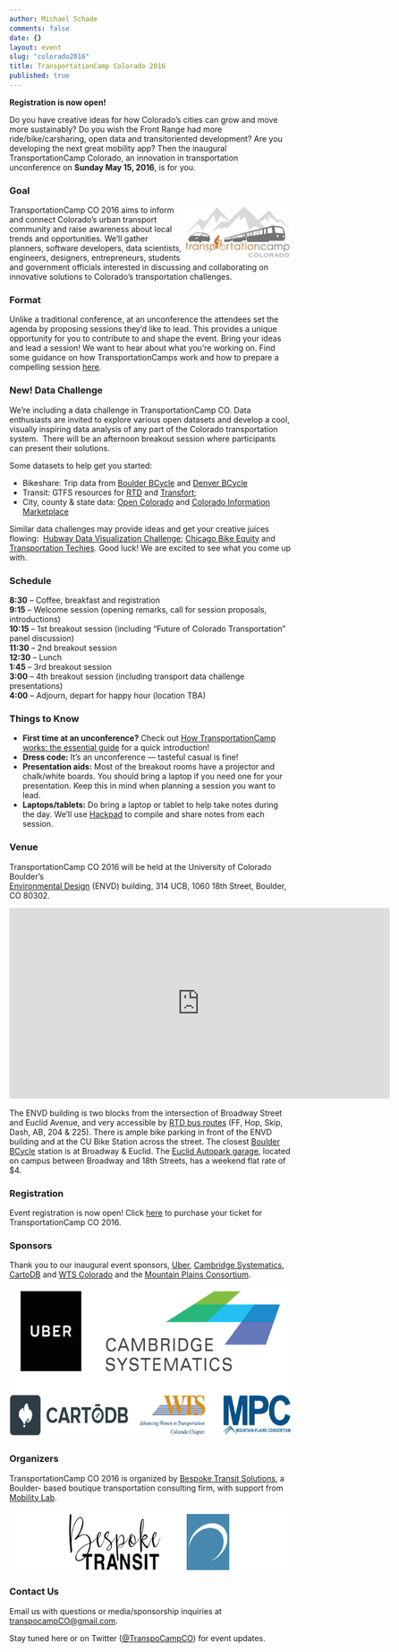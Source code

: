 ```yaml
---
author: Michael Schade
comments: false
date: {}
layout: event
slug: "colorado2016"
title: TransportationCamp Colorado 2016
published: true
---
```

**Registration is now open!**

Do you have creative ideas for how Colorado’s cities can grow and move more
sustainably? Do you wish the Front Range had more ride/bike/carsharing, open data and
transit­oriented development? Are you developing the next great mobility app? Then the
inaugural TransportationCamp Colorado, an innovation in transportation unconference on
**Sunday May 15, 2016**, is for you.

### Goal

<img float="right" align="right" width="192" height="96" src="tcco.jpg">TransportationCamp CO 2016 aims to inform and connect Colorado’s urban transport
community and raise awareness about local trends and opportunities. We’ll gather
planners, software developers, data scientists, engineers, designers, entrepreneurs,
students and government officials interested in discussing and collaborating on innovative
solutions to Colorado’s transportation challenges.

### Format

Unlike a traditional conference, at an unconference the attendees set the agenda by
proposing sessions they’d like to lead. This provides a unique opportunity for you to
contribute to and shape the event. Bring your ideas and lead a session! We want to hear
about what you’re working on. Find some guidance on how TransportationCamps work
and how to prepare a compelling session [here](http://transportationcamp.org/2011/02/how-transportationcamp-works-the-essential-guide/).

### New! Data Challenge
We’re including a data challenge in TransportationCamp CO. Data enthusiasts are invited to
explore various open datasets and develop a cool, visually inspiring data analysis of any part
of the Colorado transportation system.  There will be an afternoon breakout session where
participants can present their solutions.

Some datasets to help get you started:

* Bikeshare: Trip data from [Boulder BCycle](https://www.dropbox.com/s/l32w80hhcbqcsm3/Boulder%20B-cycle%20May%202011-December%202015%20Trip%20Data.xlsx?dl=0)
and [Denver BCycle](https://denver.bcycle.com/company)
* Transit: GTFS resources for [RTD](https://www.dropbox.com/s/vw0q9tcofu0lhit/Instructions%20to%20access%20RTD%20Bus%20Data.docx?dl=0) and [Transfort](http://www.ridetransfort.com/developers);
* City, county &amp; state data: [Open Colorado](http://data.opencolorado.org/) and [Colorado Information Marketplace](https://data.colorado.gov/browse?category=Transportation)

Similar data challenges may provide ideas and get your creative juices flowing: 
[Hubway Data Visualization Challenge](http://hubwaydatachallenge.org/); [Chicago Bike Equity](http://www.stevevance.net/slowrollchicago/)
and [Transportation Techies](http://www.meetup.com/Transportation-Techies/). Good luck!
We are excited to see what you come up with.

### Schedule

**8:30** – Coffee, breakfast and registration  
**9:15** – Welcome session (opening remarks, call for session proposals, introductions)  
**10:15** – 1st breakout session (including “Future of Colorado Transportation” panel discussion)  
**11:30** – 2nd breakout session  
**12:30** – Lunch  
**1:45** – 3rd breakout session  
**3:00** – 4th breakout session (including transport data challenge presentations)  
**4:00** – Adjourn, depart for happy hour (location TBA)

### Things to Know

+ **First time at an unconference?** Check out [How TransportationCamp works: the essential guide](http://transportationcamp.org/2011/02/how-transportationcamp-works-the-essential-guide) for a quick introduction!
+ **Dress code:** It’s an unconference — tasteful casual is fine!
+ **Presentation aids:** Most of the breakout rooms have a projector and chalk/white boards. You should bring a laptop if you need one for your presentation. Keep this in mind when planning a session you want to lead.
+ **Laptops/tablets:** Do bring a laptop or tablet to help take notes during the day. We’ll use [Hackpad](https://hackpad.com/) to compile and share notes from each session.

### Venue

TransportationCamp CO 2016 will be held at the University of Colorado Boulder’s  
[Environmental Design](http://www.colorado.edu/envd/) (ENVD) building, 314 UCB, 1060 18th Street, Boulder, CO 80302.

<iframe src="https://www.google.com/maps/embed?pb=!1m14!1m8!1m3!1d3056.0629536049787!2d-105.27002260538976!3d40.00704135233603!3m2!1i1024!2i768!4f13.1!3m3!1m2!1s0x0%3A0xbff7a59f1bab6b00!2sEnvironmental+Design!5e0!3m2!1sen!2sus!4v1457415724781" width="680" height="340" frameborder="0" style="border:0" allowfullscreen></iframe>

The ENVD building is two blocks from the intersection of Broadway Street and Euclid Avenue, and very accessible by [RTD bus routes](http://www.rtd-denver.com/GoogleTripPlanner.shtml) (FF, Hop, Skip, Dash, AB, 204 & 225). There is ample bike parking in front of the ENVD building and at the CU Bike Station across the street. The closest [Boulder BCycle](https://boulder.bcycle.com/) station is at Broadway & Euclid. The [Euclid Autopark garage](http://www.colorado.edu/campusmap/map.html?bldg=EPRK), located on campus between Broadway and 18th Streets, has a weekend flat rate of $4.

### Registration

Event registration is now open! Click [here](https://transportationcampco2016.eventbrite.com/) to purchase your ticket for TransportationCamp
CO 2016.

### Sponsors

Thank you to our inaugural event sponsors, [Uber](https://www.uber.com/cities/denver/), [Cambridge Systematics](https://www.camsys.com/),
[CartoDB](https://cartodb.com/) and [WTS Colorado](http://www.wtsinternational.org/colorado/) and the [Mountain Plains Consortium](http://www.mountain-plains.org/).

<img width="660" height="270" src="sponsors.png">

### Organizers

TransportationCamp CO 2016 is organized by [Bespoke Transit Solutions](http://www.bespoketransit.com/), a Boulder-
based boutique transportation consulting firm, with support from [Mobility Lab](http://mobilitylab.org/).

<img width="660" height="110" src="organizer.png">

### Contact Us

Email us with questions or media/sponsorship inquiries at <transpocampCO@gmail.com>.

Stay tuned here or on Twitter ([@TranspoCampCO](https://twitter.com/TranspoCampCO)) for event updates.
